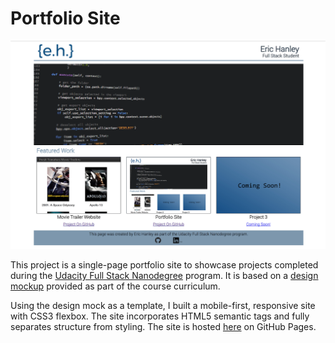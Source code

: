 # Portfolio Site

![Screenshot of my portfolio site](site_screenshot.png)

This project is a single-page portfolio site to showcase projects completed during the [Udacity Full Stack Nanodegree](https://www.udacity.com/course/full-stack-web-developer-nanodegree--nd004) program. It is based on a [design mockup](design-mockup-portfolio.pdf) provided as part of the course curriculum.

Using the design mock as a template, I built a mobile-first, responsive site with CSS3 flexbox. The site incorporates HTML5 semantic tags and fully separates structure from styling. The site is hosted [here](https://ewhanley.github.io/udacity-full-stack/) on GitHub Pages.